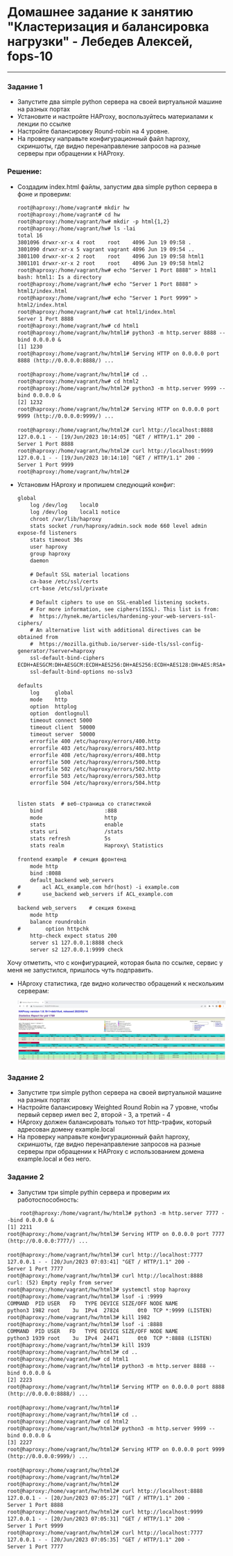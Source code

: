 # Домашнее задание к занятию "Кластеризация и балансировка нагрузки" - Лебедев Алексей, fops-10



---

### Задание 1   


- Запустите два simple python сервера на своей виртуальной машине на разных портах
- Установите и настройте HAProxy, воспользуйтесь материалами к лекции по ссылке
- Настройте балансировку Round-robin на 4 уровне.
- На проверку направьте конфигурационный файл haproxy, скриншоты, где видно перенаправление запросов на разные серверы при обращении к HAProxy.

### Решение:  

  - Создадим index.html файлы, запустим два simple python сервера в фоне и проверим:

    ```
    root@haproxy:/home/vagrant# mkdir hw
    root@haproxy:/home/vagrant# cd hw
    root@haproxy:/home/vagrant/hw# mkdir -p html{1,2}
    root@haproxy:/home/vagrant/hw# ls -lai
    total 16
    3801096 drwxr-xr-x 4 root    root    4096 Jun 19 09:58 .
    3801090 drwxr-xr-x 5 vagrant vagrant 4096 Jun 19 09:54 ..
    3801100 drwxr-xr-x 2 root    root    4096 Jun 19 09:58 html1
    3801101 drwxr-xr-x 2 root    root    4096 Jun 19 09:58 html2
    root@haproxy:/home/vagrant/hw# echo "Server 1 Port 8888" > html1
    bash: html1: Is a directory
    root@haproxy:/home/vagrant/hw# echo "Server 1 Port 8888" > html1/index.html
    root@haproxy:/home/vagrant/hw# echo "Server 1 Port 9999" > html2/index.html
    root@haproxy:/home/vagrant/hw# cat html1/index.html
    Server 1 Port 8888
    root@haproxy:/home/vagrant/hw# cd html1
    root@haproxy:/home/vagrant/hw/html1# python3 -m http.server 8888 --bind 0.0.0.0 &
    [1] 1230
    root@haproxy:/home/vagrant/hw/html1# Serving HTTP on 0.0.0.0 port 8888 (http://0.0.0.0:8888/) ...

    root@haproxy:/home/vagrant/hw/html1# cd ..
    root@haproxy:/home/vagrant/hw# cd html2
    root@haproxy:/home/vagrant/hw/html2# python3 -m http.server 9999 --bind 0.0.0.0 &
    [2] 1232
    root@haproxy:/home/vagrant/hw/html2# Serving HTTP on 0.0.0.0 port 9999 (http://0.0.0.0:9999/) ...

    root@haproxy:/home/vagrant/hw/html2# curl http://localhost:8888
    127.0.0.1 - - [19/Jun/2023 10:14:05] "GET / HTTP/1.1" 200 -
    Server 1 Port 8888
    root@haproxy:/home/vagrant/hw/html2# curl http://localhost:9999
    127.0.0.1 - - [19/Jun/2023 10:14:10] "GET / HTTP/1.1" 200 -
    Server 1 Port 9999
    root@haproxy:/home/vagrant/hw/html2#

    ```

  - Установим HAproxy и пропишем следующий конфиг:

    ```
    global
        log /dev/log    local0
        log /dev/log    local1 notice
        chroot /var/lib/haproxy
        stats socket /run/haproxy/admin.sock mode 660 level admin expose-fd listeners
        stats timeout 30s
        user haproxy
        group haproxy
        daemon

        # Default SSL material locations
        ca-base /etc/ssl/certs
        crt-base /etc/ssl/private

        # Default ciphers to use on SSL-enabled listening sockets.
        # For more information, see ciphers(1SSL). This list is from:
        #  https://hynek.me/articles/hardening-your-web-servers-ssl-ciphers/
        # An alternative list with additional directives can be obtained from
        #  https://mozilla.github.io/server-side-tls/ssl-config-generator/?server=haproxy
        ssl-default-bind-ciphers ECDH+AESGCM:DH+AESGCM:ECDH+AES256:DH+AES256:ECDH+AES128:DH+AES:RSA+AESGCM:RSA+AES:!aNULL:!MD5:!DSS
        ssl-default-bind-options no-sslv3

    defaults
        log     global
        mode    http
        option  httplog
        option  dontlognull
        timeout connect 5000
        timeout client  50000
        timeout server  50000
        errorfile 400 /etc/haproxy/errors/400.http
        errorfile 403 /etc/haproxy/errors/403.http
        errorfile 408 /etc/haproxy/errors/408.http
        errorfile 500 /etc/haproxy/errors/500.http
        errorfile 502 /etc/haproxy/errors/502.http
        errorfile 503 /etc/haproxy/errors/503.http
        errorfile 504 /etc/haproxy/errors/504.http


    listen stats  # веб-страница со статистикой
        bind                    :888
        mode                    http
        stats                   enable
        stats uri               /stats
        stats refresh           5s
        stats realm             Haproxy\ Statistics

    frontend example  # секция фронтенд
        mode http
        bind :8088
        default_backend web_servers
    #       acl ACL_example.com hdr(host) -i example.com
    #       use_backend web_servers if ACL_example.com

    backend web_servers    # секция бэкенд
        mode http
        balance roundrobin
    #        option httpchk
        http-check expect status 200
        server s1 127.0.0.1:8888 check
        server s2 127.0.0.1:9999 check
    ```

Хочу отметить, что с конфигурацией, которая была по ссылке, сервис у меня не запустился, пришлось чуть подправить.  


- HAproxy статистика, где видно количество обращений к нескольким серверам:

  ![Stat](img/haproxy_stat.JPG)

### Задание 2  

- Запустите три simple python сервера на своей виртуальной машине на разных портах
- Настройте балансировку Weighted Round Robin на 7 уровне, чтобы первый сервер имел вес 2, второй - 3, а третий - 4
- HAproxy должен балансировать только тот http-трафик, который адресован домену example.local
- На проверку направьте конфигурационный файл haproxy, скриншоты, где видно перенаправление запросов на разные серверы при обращении к HAProxy c использованием домена example.local и без него.

### Задание 2 


- Запустим три simple pythin сервера и проверим их работоспособность:

```
    root@haproxy:/home/vagrant/hw/html3# python3 -m http.server 7777 --bind 0.0.0.0 &
[1] 2211
root@haproxy:/home/vagrant/hw/html3# Serving HTTP on 0.0.0.0 port 7777 (http://0.0.0.0:7777/) ...

root@haproxy:/home/vagrant/hw/html3# curl http://localhost:7777
127.0.0.1 - - [20/Jun/2023 07:03:41] "GET / HTTP/1.1" 200 -
Server 1 Port 7777
root@haproxy:/home/vagrant/hw/html3# curl http://localhost:8888
curl: (52) Empty reply from server
root@haproxy:/home/vagrant/hw/html3# systemctl stop haproxy
root@haproxy:/home/vagrant/hw/html3# lsof -i :9999
COMMAND  PID USER   FD   TYPE DEVICE SIZE/OFF NODE NAME
python3 1982 root    3u  IPv4  27824      0t0  TCP *:9999 (LISTEN)
root@haproxy:/home/vagrant/hw/html3# kill 1982
root@haproxy:/home/vagrant/hw/html3# lsof -i :8888
COMMAND  PID USER   FD   TYPE DEVICE SIZE/OFF NODE NAME
python3 1939 root    3u  IPv4  24471      0t0  TCP *:8888 (LISTEN)
root@haproxy:/home/vagrant/hw/html3# kill 1939
root@haproxy:/home/vagrant/hw/html3# cd ..
root@haproxy:/home/vagrant/hw# cd html1
root@haproxy:/home/vagrant/hw/html1# python3 -m http.server 8888 --bind 0.0.0.0 &
[2] 2223
root@haproxy:/home/vagrant/hw/html1# Serving HTTP on 0.0.0.0 port 8888 (http://0.0.0.0:8888/) ...

root@haproxy:/home/vagrant/hw/html1#
root@haproxy:/home/vagrant/hw/html1# cd ..
root@haproxy:/home/vagrant/hw# cd html2
root@haproxy:/home/vagrant/hw/html2# python3 -m http.server 9999 --bind 0.0.0.0 &
[3] 2227
root@haproxy:/home/vagrant/hw/html2# Serving HTTP on 0.0.0.0 port 9999 (http://0.0.0.0:9999/) ...

root@haproxy:/home/vagrant/hw/html2#
root@haproxy:/home/vagrant/hw/html2#
root@haproxy:/home/vagrant/hw/html2#
root@haproxy:/home/vagrant/hw/html2# curl http://localhost:8888
127.0.0.1 - - [20/Jun/2023 07:05:27] "GET / HTTP/1.1" 200 -
Server 1 Port 8888
root@haproxy:/home/vagrant/hw/html2# curl http://localhost:9999
127.0.0.1 - - [20/Jun/2023 07:05:31] "GET / HTTP/1.1" 200 -
Server 1 Port 9999
root@haproxy:/home/vagrant/hw/html2# curl http://localhost:7777
127.0.0.1 - - [20/Jun/2023 07:05:35] "GET / HTTP/1.1" 200 -
Server 1 Port 7777

```

     
      
